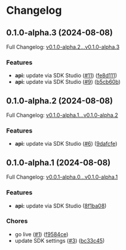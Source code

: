 # Changelog

## 0.1.0-alpha.3 (2024-08-08)

Full Changelog: [v0.1.0-alpha.2...v0.1.0-alpha.3](https://github.com/squack-io/flux-node/compare/v0.1.0-alpha.2...v0.1.0-alpha.3)

### Features

* **api:** update via SDK Studio ([#11](https://github.com/squack-io/flux-node/issues/11)) ([fe8d111](https://github.com/squack-io/flux-node/commit/fe8d111e541a89c74739d140c31b2ee89d245563))
* **api:** update via SDK Studio ([#9](https://github.com/squack-io/flux-node/issues/9)) ([b5cb60b](https://github.com/squack-io/flux-node/commit/b5cb60b35332ec145a7aff30130fccace982f93f))

## 0.1.0-alpha.2 (2024-08-08)

Full Changelog: [v0.1.0-alpha.1...v0.1.0-alpha.2](https://github.com/squack-io/flux-node/compare/v0.1.0-alpha.1...v0.1.0-alpha.2)

### Features

* **api:** update via SDK Studio ([#6](https://github.com/squack-io/flux-node/issues/6)) ([9dafcfe](https://github.com/squack-io/flux-node/commit/9dafcfea911d7ff45c016b14a69bc882960f371d))

## 0.1.0-alpha.1 (2024-08-08)

Full Changelog: [v0.0.1-alpha.0...v0.1.0-alpha.1](https://github.com/squack-io/flux-node/compare/v0.0.1-alpha.0...v0.1.0-alpha.1)

### Features

* **api:** update via SDK Studio ([8f1ba08](https://github.com/squack-io/flux-node/commit/8f1ba08db29a70bff148967e03cf4ef089ee8fb2))


### Chores

* go live ([#1](https://github.com/squack-io/flux-node/issues/1)) ([f9584ce](https://github.com/squack-io/flux-node/commit/f9584ce08847650cc62d7a5ee720028bffaa9fdd))
* update SDK settings ([#3](https://github.com/squack-io/flux-node/issues/3)) ([bc33c45](https://github.com/squack-io/flux-node/commit/bc33c454345e832846c0e8b73f4725fa50b16da0))
